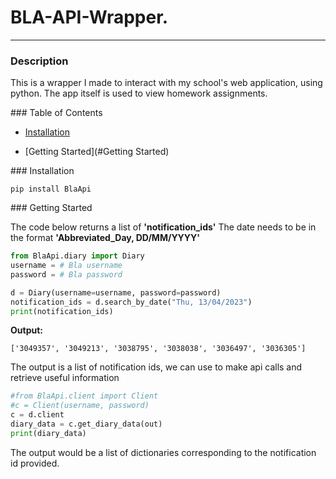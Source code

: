 # BLA-API-Wrapper.

---

### Description

This is a wrapper I made to interact with my school's web application, using python.
The app itself is used to view homework assignments.

### Table of Contents

- [Installation](#Installation)
  
- [Getting Started](#Getting Started)
  

### Installation

```shell
pip install BlaApi
```

### Getting Started

The code below returns a list of **'notification_ids'**
The date needs to be in the format **'Abbreviated_Day, DD/MM/YYYY'**

```python
from BlaApi.diary import Diary
username = # Bla username
password = # Bla password

d = Diary(username=username, password=password)
notification_ids = d.search_by_date("Thu, 13/04/2023")
print(notification_ids)
```

**Output:**

```shell
['3049357', '3049213', '3038795', '3038038', '3036497', '3036305']
```

The output is a list of notification ids, we can use to make api calls and retrieve useful information

```python
#from BlaApi.client import Client
#c = Client(username, password)
c = d.client
diary_data = c.get_diary_data(out)
print(diary_data)
```

The output would be a list of dictionaries corresponding to the notification id provided.
